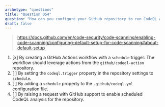 ```yaml
---
archetype: "questions"
title: "Question 054"
question: "How can you configure your GitHub repository to run CodeQL analysis on a schedule?"
draft: false
---
```



> https://docs.github.com/en/code-security/code-scanning/enabling-code-scanning/configuring-default-setup-for-code-scanning#about-default-setup
1. [x] By creating a GitHub Actions workflow with a `schedule` trigger. The workflow should leverage actions from the `github/codeql-action` repository.
1. [ ] By setting the `codeql.trigger` property in the repository settings to `schedule`.
1. [ ] By adding a `schedule` property to the `.github/codeql.yml` configuration file.
1. [ ] By raising a request with GitHub support to enable scheduled CodeQL analysis for the repository.
